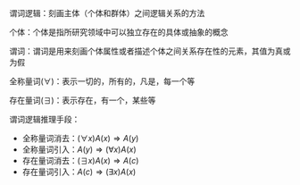 谓词逻辑：刻画主体（个体和群体）之间逻辑关系的方法

个体：个体是指所研究领域中可以独立存在的具体或抽象的概念

谓词：谓词是用来刻画个体属性或者描述个体之间关系存在性的元素，其值为真或为假

全称量词($\forall$)：表示一切的，所有的，凡是，每一个等

存在量词($\exists$)：表示存在，有一个，某些等

谓词逻辑推理手段：

+ 全称量词消去：$(\forall x)A(x)\Rightarrow A(y)$
+ 全称量词引入：$A(y)\Rightarrow(\forall x)A(x)$
+ 存在量词消去：$(\exists x)A(x)\Rightarrow A(c)$
+ 存在量词引入：$A(c)\Rightarrow(\exists x)A(x)$
